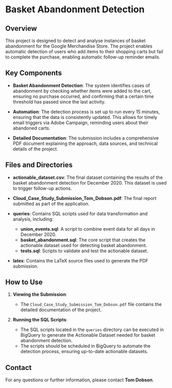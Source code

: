 # Basket Abandonment Detection

## Overview

This project is designed to detect and analyse instances of basket abandonment for the Google Merchandise Store. The project enables automatic detection of users who add items to their shopping carts but fail to complete the purchase, enabling automatic follow-up reminder emails.

## Key Components

- **Basket Abandonment Detection**: The system identifies cases of abandonment by checking whether items were added to the cart, ensuring no purchase occurred, and confirming that a certain time threshold has passed since the last activity.
  
- **Automation**: The detection process is set up to run every 15 minutes, ensuring that the data is consistently updated. This allows for timely email triggers via Adobe Campaign, reminding users about their abandoned carts.

- **Detailed Documentation**: The submission includes a comprehensive PDF document explaining the approach, data sources, and technical details of the project.

## Files and Directories

- **actionable_dataset.csv**: The final dataset containing the results of the basket abandonment detection for December 2020. This dataset is used to trigger follow-up actions.
  
- **Cloud_Case_Study_Submission_Tom_Dobson.pdf**: The final report submitted as part of the application.

- **queries**: Contains SQL scripts used for data transformation and analysis, including:
    - **union_events.sql**: A script to combine event data for all days in December 2020.
    - **basket_abandonment.sql**: The core script that creates the actionable dataset used for detecting basket abandonment.
    -  **tests.sql**: Scripts to validate and test the actionable dataset.

- **latex**: Contains the LaTeX source files used to generate the PDF submission.

## How to Use

1. **Viewing the Submission**:
   - The `Cloud_Case_Study_Submission_Tom_Dobson.pdf` file contains the detailed documentation of the project.
   
2. **Running the SQL Scripts**:
   - The SQL scripts located in the `queries` directory can be executed in BigQuery to generate the Actionable Dataset needed for basket abandonment detection.
   - The scripts should be scheduled in BigQuery to automate the detection process, ensuring up-to-date actionable datasets.

## Contact

For any questions or further information, please contact **Tom Dobson**.
